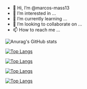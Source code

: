 - 👋 Hi, I’m @marcos-mass13
- 👀 I’m interested in ...
- 🌱 I’m currently learning ...
- 💞️ I’m looking to collaborate on ...
- 📫 How to reach me ...

<!---
marcos-mass13/marcos-mass13 is a ✨ special ✨ repository because its `README.md` (this file) appears on your GitHub profile.
You can click the Preview link to take a look at your changes.
--->


![Anurag's GitHub stats](https://github-readme-stats.vercel.app/api?username=marcos-mass13&show_icons=true&theme=radical&count_private=true)

[![Top Langs](https://github-readme-stats.vercel.app/api/top-langs/?username=marcos-mass13&layout=compact&count_private=true)](https://github.com/anuraghazra/github-readme-stats)

[![Top Langs](https://github-readme-stats.vercel.app/api/top-langs/?username=marcos-mass13&langs_count=8)](https://github.com/anuraghazra/github-readme-stats)

[![Top Langs](https://github-readme-stats.vercel.app/api/top-langs/?username=marcos-mass13)](https://github.com/anuraghazra/github-readme-stats)

[![Top Langs](https://github-readme-stats.vercel.app/api/top-langs/?username=marcos-mass13&langs_count=8)](https://github.com/anuraghazra/github-readme-stats)